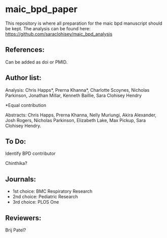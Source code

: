 # maic_bpd_paper

This repository is where all preparation for the maic bpd manuscript should be kept. The analysis can be found here: https://github.com/saraclohisey/maic_bpd_analysis

## References: 

Can be added as doi or PMID.

## Author list: 

Analysis: Chris Happs*, Prerna Khanna*, Charlotte Scoynes, Nicholas Parkinson, Jonathan Millar, Kenneth Baillie, Sara Clohisey Hendry

*Equal contribution

Abstracts: Chris Happs, Prerna Khanna, Nelly Muriungi, Akira Alexander, Josh Rogers, Nicholas Parkinson, Elizabeth Lake, Max Pickup, Sara Clohisey Hendry.


## To Do: 

Identify BPD contributor

Chinthika?

## Journals:

 - 1st choice: BMC Respiratory Research
 - 2nd choice: Pediatric Research
 - 3rd choice: PLOS One

## Reviewers:

Brij Patel?


